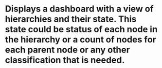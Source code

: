 # Displays a dashboard with a view of hierarchies and their state. This state could be status of each node in the hierarchy or a count of nodes for each parent node or any other classification that is needed.